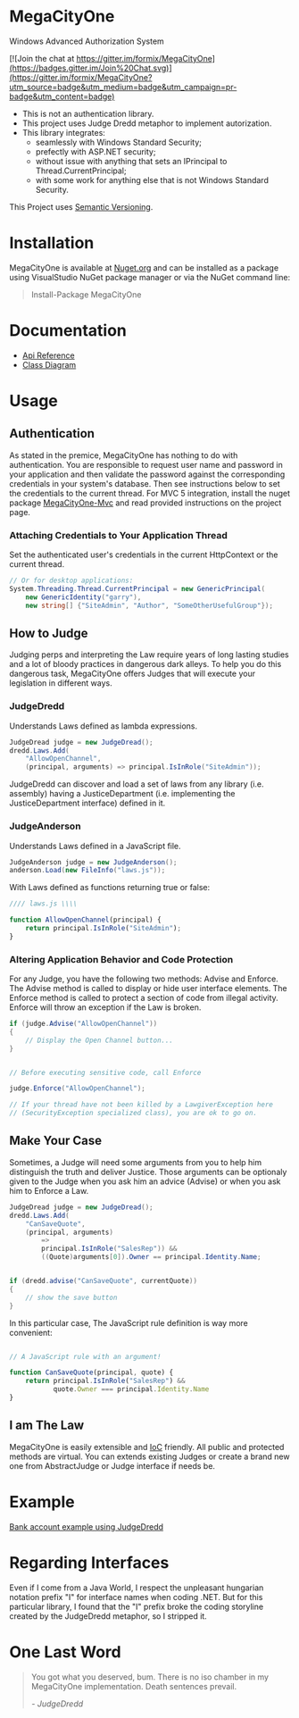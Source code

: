 # MegaCityOne
Windows Advanced Authorization System

[![Join the chat at https://gitter.im/formix/MegaCityOne](https://badges.gitter.im/Join%20Chat.svg)](https://gitter.im/formix/MegaCityOne?utm_source=badge&utm_medium=badge&utm_campaign=pr-badge&utm_content=badge)

* This is not an authentication library.
* This project uses Judge Dredd metaphor to implement autorization.
* This library integrates:
    * seamlessly with Windows Standard Security;
    * prefectly with ASP.NET security;
    * without issue with anything that sets an IPrincipal to Thread.CurrentPrincipal;
    * with some work for anything else that is not Windows Standard Security.

This Project uses [Semantic Versioning](http://semver.org/).

# Installation

MegaCityOne is available at [Nuget.org](https://www.nuget.org/packages/MegaCityOne/) and
can be installed as a package using VisualStudio NuGet package manager or via the NuGet
command line:

> Install-Package MegaCityOne

# Documentation

* [Api Reference](https://github.com/formix/MegaCityOne/blob/master/MegaCityOne/doc/api.md)
* [Class Diagram](https://raw.githubusercontent.com/formix/MegaCityOne/master/MegaCityOne/doc/ClassDiagram.gif)

# Usage

## Authentication

As stated in the premice, MegaCityOne has nothing to do with authentication.
You are responsible to request user name and password in your application and 
then validate the password against the corresponding credentials in your 
system's database. Then see instructions below to set the credentials to
the current thread. For MVC 5 integration, install the nuget package 
[MegaCityOne-Mvc](https://github.com/formix/MegaCityOne-Mvc) and read
provided instructions on the project page.

### Attaching Credentials to Your Application Thread

Set the authenticated user's credentials in the current HttpContext or the 
current thread.

```c#
// Or for desktop applications:
System.Threading.Thread.CurrentPrincipal = new GenericPrincipal(
    new GenericIdentity("garry"),
    new string[] {"SiteAdmin", "Author", "SomeOtherUsefulGroup"});
```

## How to Judge

Judging perps and interpreting the Law require years of long lasting studies
and a lot of bloody practices in dangerous dark alleys. To help you do 
this dangerous task, MegaCityOne offers Judges that will execute your 
legislation in different ways.

### JudgeDredd

Understands Laws defined as lambda expressions.

```c#
JudgeDread judge = new JudgeDread();
dredd.Laws.Add(
    "AllowOpenChannel", 
    (principal, arguments) => principal.IsInRole("SiteAdmin"));
```

JudgeDredd can discover and load a set of laws from any library 
(i.e. assembly) having a JusticeDepartment (i.e. implementing 
the JusticeDepartment interface) defined in it.

### JudgeAnderson

Understands Laws defined in a JavaScript file.

```c#
JudgeAnderson judge = new JudgeAnderson();
anderson.Load(new FileInfo("laws.js"));
```

With Laws defined as functions returning true or false:

```javascript
//// laws.js \\\\

function AllowOpenChannel(principal) {
    return principal.IsInRole("SiteAdmin");
}
```

### Altering Application Behavior and Code Protection

For any Judge, you have the following two methods: Advise and Enforce. The
Advise method is called to display or hide user interface elements. The 
Enforce method is called to protect a section of code from illegal activity.
Enforce will throw an exception if the Law is broken.

```c#
if (judge.Advise("AllowOpenChannel"))
{
    // Display the Open Channel button...
}


// Before executing sensitive code, call Enforce

judge.Enforce("AllowOpenChannel");

// If your thread have not been killed by a LawgiverException here
// (SecurityException specialized class), you are ok to go on.

```

## Make Your Case

Sometimes, a Judge will need some arguments from you to help him distinguish
the truth and deliver Justice. Those arguments can be optionaly given to the 
Judge when you ask him an advice (Advise) or when you ask him to Enforce a 
Law.

```c#
JudgeDread judge = new JudgeDread();
dredd.Laws.Add(
    "CanSaveQuote", 
    (principal, arguments) 
        => 
        principal.IsInRole("SalesRep")) &&
        ((Quote)arguments[0]).Owner == principal.Identity.Name;


if (dredd.advise("CanSaveQuote", currentQuote))
{
    // show the save button
}
```

In this particular case, The JavaScript rule definition is way more 
convenient:

```javascript

// A JavaScript rule with an argument!

function CanSaveQuote(principal, quote) {
    return principal.IsInRole("SalesRep") && 
           quote.Owner === principal.Identity.Name
}
```

## I am The Law

MegaCityOne is easily extensible and 
[IoC](http://en.wikipedia.org/wiki/Inversion_of_control) friendly. 
All public and protected methods are virtual. You can extends existing 
Judges or create a brand new one from AbstractJudge or Judge interface 
if needs be.

# Example

[Bank account example using JudgeDredd](https://github.com/formix/MegaCityOne/blob/master/MegaCityOne.Examples/BankAccountExample.cs)

# Regarding Interfaces

Even if I come from a Java World, I respect the unpleasant hungarian 
notation prefix "I" for interface names when coding .NET. But for this 
particular library, I found that the "I" prefix broke the coding storyline 
created by the JudgeDredd metaphor, so I stripped it.

# One Last Word

> You got what you deserved, bum. There is no iso chamber in my MegaCityOne 
> implementation. Death sentences prevail.
>
> _- JudgeDredd_
 
